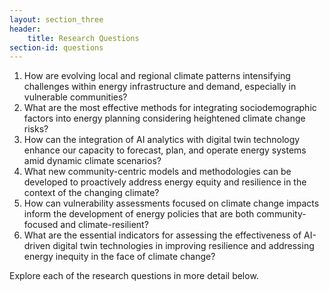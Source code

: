 ```yaml
---
layout: section_three
header:
    title: Research Questions
section-id: questions
---
```


 1. How are evolving local and regional climate patterns intensifying challenges
    within energy infrastructure and demand, especially in vulnerable communities?
 2. What are the most effective methods for integrating sociodemographic factors
    into energy planning considering heightened climate change risks?
 3. How can the integration of AI analytics with digital twin technology enhance
    our capacity to forecast, plan, and operate energy systems amid dynamic climate
    scenarios?
 4. What new community-centric models and methodologies can be developed to
    proactively address energy equity and resilience in the context of the changing
    climate? 
 5. How can vulnerability assessments focused on climate change impacts inform
    the development of energy policies that are both community-focused and
    climate-resilient?
 6. What are the essential indicators for assessing the effectiveness of
    AI-driven digital twin technologies in improving resilience and addressing
    energy inequity in the face of climate change?

Explore each of the research questions in more detail below.

